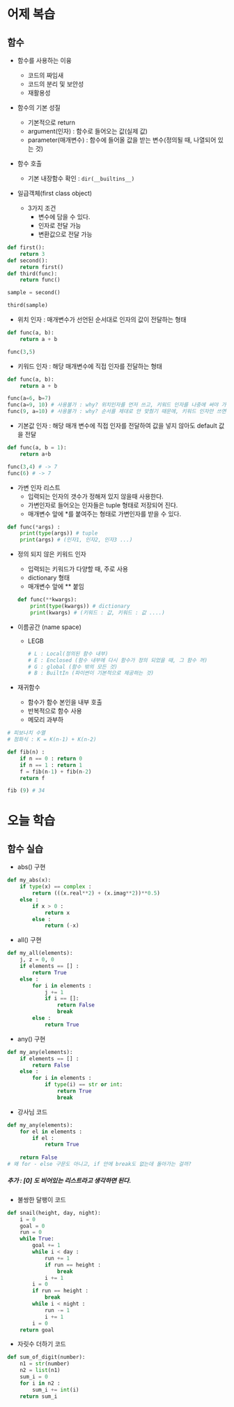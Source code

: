 # 어제 복습

## 함수

* 함수를 사용하는 이융
  * 코드의 짜임새
  * 코드의 분리 및 보안성
  * 재활용성
* 함수의 기본 성질
  * 기본적으로  return
  * argument(인자) : 함수로 들어오는 값(실제 값)
  * parameter(매개변수) : 함수에 들어올 값을 받는 변수(정의될 때, 나열되어 있는 것)

* 함수 호출
  * 기본 내장함수 확인 : ` dir(__builtins__) `
* 일급객체(first class object)
  * 3가지 조건
    * 변수에 담을 수 있다.
    * 인자로 전달 가능
    * 변환값으로 전달 가능

``` python
def first():
    return 3
def second():
    return first()
def third(func):
    return func()

sample = second()

third(sample)
```



* 위치 인자 : 매개변수가 선언된 순서대로 인자의 값이 전달하는 형태

``` python
def func(a, b):
    return a + b

func(3,5)
```



* 키워드 인자 : 해당 매개변수에 직접 인자를 전달하는 형태

``` python
def func(a, b):
    return a + b

func(a=6, b=7)
func(a=9, 10) # 사용불가 : why? 위치인자를 먼저 쓰고, 키워드 인자를 나중에 써야 가능
func(9, a=10) # 사용불가 : why? 순서를 제대로 안 맞췄기 때문에, 키워드 인자만 쓰면 사용가능
```



* 기본값 인자 : 해당 매개 변수에 직접 인자를 전달하여 값을 넣지 않아도 default 값을 전달

``` python
def func(a, b = 1):
    return a+b

func(3,4) # -> 7
func(6) # -> 7
```



* 가변 인자 리스트
  * 입력되는 인자의 갯수가 정해져 있지 않을때 사용한다.
  * 가변인자로 들어오는 인자들은 tuple 형태로 저장되어 진다.
  * 매개변수 앞에 *를 붙여주는 형태로 가변인자를 받을 수 있다.

``` python
def func(*args) :
    print(type(args)) # tuple
    print(args) # (인자1, 인자2, 인자3 ...)
```



* 정의 되지 않은 키워드 인자

  * 입력되는 키워드가 다양할 때, 주로 사용
  * dictionary 형태
  * 매개변수 앞에 ** 붙임

  ``` python
  def func(**kwargs):
      print(type(kwargs)) # dictionary
      print(kwargs) # (키워드 : 값, 키워드 : 값 ....)
  ```



* 이름공간 (name space)

  * LEGB

    ``` python
    # L : Local(정의된 함수 내부)
    # E : Enclosed (함수 내부에 다시 함수가 정의 되었을 때, 그 함수 꺼)
    # G : global (함수 밖의 모든 것)
    # B : BuiltIn (파이썬이 기본적으로 제공하는 것)
    ```



* 재귀함수
  * 함수가 함수 본인을 내부 호출
  * 반복적으로 함수 사용
  * 메모리 과부하

``` python
# 피보나치 수열
# 점화식 : K = K(n-1) + K(n-2)

def fib(n) :
    if n == 0 : return 0
    if n == 1 : return 1
    f = fib(n-1) + fib(n-2)
    return f

fib (9) # 34
```



# 오늘 학습

## 함수 실습

* abs() 구현

``` python
def my_abs(x):
    if type(x) == complex :
        return (((x.real**2) + (x.imag**2))**0.5)
    else :
        if x > 0 :
            return x
        else :
            return (-x)
```

* all() 구현

``` python
def my_all(elements):
    j, z = 0, 0
    if elements == [] :
        return True
    else :
        for i in elements :
            j += 1
            if i == []:
                return False
                break
        else :
            return True
```



* any() 구현

``` python
def my_any(elements):
    if elements == [] :
        return False
    else :
        for i in elements :
            if type(i) == str or int:
                return True
                break
```



* 강사님 코드

``` python
def my_any(elements):
	for el in elements :
    	if el : 
            return True
        
    return False
# 왜 for - else 구문도 아니고, if 안에 break도 없는데 돌아가는 걸까?
```

##### 추가 : [0] 도 비어있는 리스트라고 생각하면 된다.



* 불쌍한 달팽이 코드

``` python
def snail(height, day, night):
    i = 0
    goal = 0
    run = 0
    while True:
        goal += 1
        while i < day :
            run += 1
            if run == height :
                break
            i += 1
        i = 0
        if run == height :
            break
        while i < night :
            run -= 1
            i += 1
        i = 0
    return goal
```



* 자릿수 더하기 코드

``` python
def sum_of_digit(number):
    n1 = str(number)
    n2 = list(n1)
    sum_i = 0
    for i in n2 :
        sum_i += int(i)
    return sum_i
```

